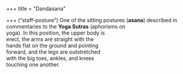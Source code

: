 +++
title = "Dandasana"

+++
(“staff-posture”) One of the sitting postures (**asana**) described in commentaries to the **Yoga Sutras** (aphorisms on  
yoga). In this position, the upper body is  
erect, the arms are straight with the  
hands flat on the ground and pointing  
forward, and the legs are outstretched  
with the big toes, ankles, and knees  
touching one another.